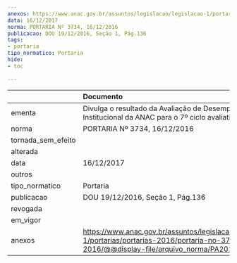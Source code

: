 ```yaml
---
anexos: https://www.anac.gov.br/assuntos/legislacao/legislacao-1/portarias/portarias-2016/portaria-no-3734-16-12-2016/@@display-file/arquivo_norma/PA2016-3734.pdf
data: 16/12/2017
norma: PORTARIA Nº 3734, 16/12/2016
publicacao: DOU 19/12/2016, Seção 1, Pág.136
tags:
- portaria
tipo_normatico: Portaria
hide: 
- toc 
 
---
```


|                    | Documento                                                                                                                                                  |
|:-------------------|:-----------------------------------------------------------------------------------------------------------------------------------------------------------|
| ementa             | Divulga o resultado da Avaliação de Desempenho Institucional da ANAC para o 7º ciclo avaliativo.                                                           |
| norma              | PORTARIA Nº 3734, 16/12/2016                                                                                                                               |
| tornada_sem_efeito |                                                                                                                                                            |
| alterada           |                                                                                                                                                            |
| data               | 16/12/2017                                                                                                                                                 |
| outros             |                                                                                                                                                            |
| tipo_normatico     | Portaria                                                                                                                                                   |
| publicacao         | DOU 19/12/2016, Seção 1, Pág.136                                                                                                                           |
| revogada           |                                                                                                                                                            |
| em_vigor           |                                                                                                                                                            |
| anexos             | https://www.anac.gov.br/assuntos/legislacao/legislacao-1/portarias/portarias-2016/portaria-no-3734-16-12-2016/@@display-file/arquivo_norma/PA2016-3734.pdf |